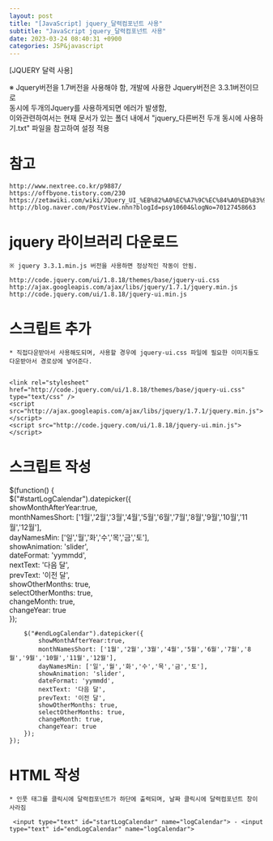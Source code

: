 ```yaml
---  
layout: post  
title: "[JavaScript] jquery_달력컴포넌트 사용"  
subtitle: "JavaScript jquery_달력컴포넌트 사용"  
date: 2023-03-24 08:40:31 +0900  
categories: JSP&javascript  
---  
```

[JQUERY 달력 사용]  
  
※ Jquery버전을 1.7버전을 사용해야 함, 개발에 사용한 Jquery버전은 3.3.1버전이므로   
	동시에 두개의Jquery를 사용하게되면 에러가 발생함,  
	이와관련하여서는 현재 문서가 있는 폴더 내에서 "jquery_다른버전 두개 동시에 사용하기.txt" 파일을 참고하여 설정 적용  
  
  
# 참고   
	http://www.nextree.co.kr/p9887/  
	https://offbyone.tistory.com/230  
	https://zetawiki.com/wiki/JQuery_UI_%EB%82%A0%EC%A7%9C%EC%84%A0%ED%83%9D%EA%B8%B0_datepicker  
	http://blog.naver.com/PostView.nhn?blogId=psy10604&logNo=70127458663  
  
  
  
  
# jquery 라이브러리 다운로드  
	※ jquery 3.3.1.min.js 버전을 사용하면 정상적인 작동이 안됨.  
  
	http://code.jquery.com/ui/1.8.18/themes/base/jquery-ui.css  
	http://ajax.googleapis.com/ajax/libs/jquery/1.7.1/jquery.min.js  
	http://code.jquery.com/ui/1.8.18/jquery-ui.min.js  
  
  
  
# 스크립트 추가  
    * 직접다운받아서 사용해도되며, 사용할 경우에 jquery-ui.css 파일에 필요한 이미지들도 다운받아서 경로상에 넣어준다.  
  
	  
	<link rel="stylesheet" href="http://code.jquery.com/ui/1.8.18/themes/base/jquery-ui.css" type="text/css" />  
    <script src="http://ajax.googleapis.com/ajax/libs/jquery/1.7.1/jquery.min.js"></script>  
    <script src="http://code.jquery.com/ui/1.8.18/jquery-ui.min.js"></script>  
  
  
  
# 스크립트 작성  
  
	  
$(function() {  
        $("#startLogCalendar").datepicker({  
            showMonthAfterYear:true,  
            monthNamesShort: ['1월','2월','3월','4월','5월','6월','7월','8월','9월','10월','11월','12월'],  
            dayNamesMin: ['일','월','화','수','목','금','토'],  
            showAnimation: 'slider',  
            dateFormat: 'yymmdd',  
            nextText: '다음 달',  
            prevText: '이전 달',  
            showOtherMonths: true,  
            selectOtherMonths: true,  
            changeMonth: true,  
            changeYear: true  
        });  
  
        $("#endLogCalendar").datepicker({  
            showMonthAfterYear:true,  
            monthNamesShort: ['1월','2월','3월','4월','5월','6월','7월','8월','9월','10월','11월','12월'],  
            dayNamesMin: ['일','월','화','수','목','금','토'],  
            showAnimation: 'slider',  
            dateFormat: 'yymmdd',  
            nextText: '다음 달',  
            prevText: '이전 달',  
            showOtherMonths: true,  
            selectOtherMonths: true,  
            changeMonth: true,  
            changeYear: true  
        });  
    });  
  
  
# HTML 작성  
	* 인풋 태그를 클릭시에 달력컴포넌트가 하단에 출력되며, 날짜 클릭시에 달력컴포넌트 창이 사라짐  
  
	 <input type="text" id="startLogCalendar" name="logCalendar"> - <input type="text" id="endLogCalendar" name="logCalendar">  
  
  
  
  
  
  
  
                                                                                                                                                                                                                                                                                                                                                                                                                                                                                                                                                                                                                                                                                                                                                                                                                                                                                                                                                                                                                                                                                                                                                                                                                                                                                                                                                                                                                                                                                                                                                                                                                                                                                                                                                                                                                                                                                                                                                                                                                                                                                                                                                                                                                                                                                                                                                                                              

